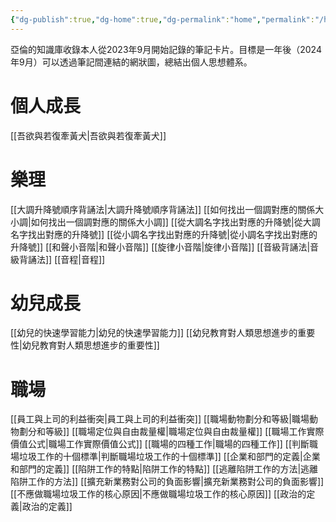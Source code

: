 ```yaml
---
{"dg-publish":true,"dg-home":true,"dg-permalink":"home","permalink":"/home/","tags":["gardenEntry"],"dgPassFrontmatter":true}
---
```


亞倫的知識庫收錄本人從2023年9月開始記錄的筆記卡片。目標是一年後（2024年9月）可以透過筆記間連結的網狀圖，總結出個人思想體系。

# 個人成長
[[吾欲與若復牽黃犬\|吾欲與若復牽黃犬]]

# 樂理
[[大調升降號順序背誦法\|大調升降號順序背誦法]]
[[如何找出一個調對應的關係大小調\|如何找出一個調對應的關係大小調]]
[[從大調名字找出對應的升降號\|從大調名字找出對應的升降號]]
[[從小調名字找出對應的升降號\|從小調名字找出對應的升降號]]
[[和聲小音階\|和聲小音階]]
[[旋律小音階\|旋律小音階]]
[[音級背誦法\|音級背誦法]]
[[音程\|音程]]

# 幼兒成長
[[幼兒的快速學習能力\|幼兒的快速學習能力]]
[[幼兒教育對人類思想進步的重要性\|幼兒教育對人類思想進步的重要性]]

# 職場
[[員工與上司的利益衝突\|員工與上司的利益衝突]]
[[職場動物劃分和等級\|職場動物劃分和等級]]
[[職場定位與自由裁量權\|職場定位與自由裁量權]]
[[職場工作實際價值公式\|職場工作實際價值公式]]
[[職場的四種工作\|職場的四種工作]]
[[判斷職場垃圾工作的十個標準\|判斷職場垃圾工作的十個標準]]
[[企業和部門的定義\|企業和部門的定義]]
[[陷阱工作的特點\|陷阱工作的特點]]
[[逃離陷阱工作的方法\|逃離陷阱工作的方法]]
[[擴充新業務對公司的負面影響\|擴充新業務對公司的負面影響]]
[[不應做職場垃圾工作的核心原因\|不應做職場垃圾工作的核心原因]]
[[政治的定義\|政治的定義]]